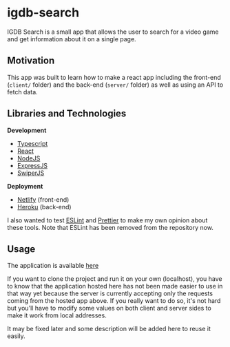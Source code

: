 # igdb-search

IGDB Search is a small app that allows the user to search for a video game and get information about it on a single page.

## Motivation

This app was built to learn how to make a react app including the front-end (`client/` folder) and the back-end (`server/` folder) as well as using an API to fetch data.

## Libraries and Technologies

<b>Development</b>

- [Typescript](https://www.typescriptlang.org/)
- [React](https://fr.reactjs.org/)
- [NodeJS](https://nodejs.org/en/)
- [ExpressJS](https://expressjs.com/fr/)
- [SwiperJS](https://swiperjs.com/)

<b>Deployment</b>

- [Netlify](https://www.netlify.com/) (front-end)
- [Heroku](https://www.heroku.com/) (back-end)

I also wanted to test [ESLint](https://eslint.org/) and [Prettier](https://prettier.io/) to make my own opinion about these tools. Note that ESLint has been removed from the repository now.

## Usage

The application is available [here](https://igdb-search.netlify.app)

If you want to clone the project and run it on your own (localhost), you have to know that the application hosted here has not been made easier to use in that way yet because the server is currently accepting only the requests coming from the hosted app above.
If you really want to do so, it's not hard but you'll have to modify some values on both client and server sides to make it work from local addresses.

It may be fixed later and some description will be added here to reuse it easily.
